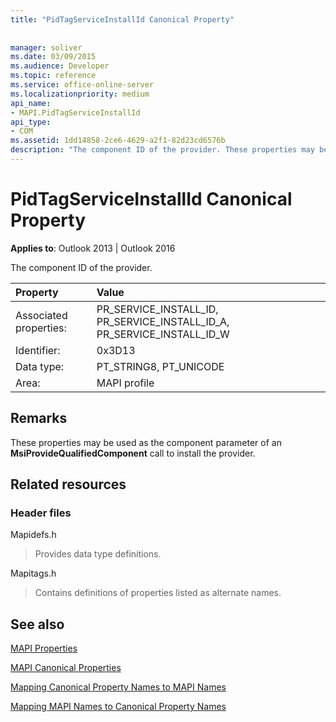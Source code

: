 ```yaml
---
title: "PidTagServiceInstallId Canonical Property"
 
 
manager: soliver
ms.date: 03/09/2015
ms.audience: Developer
ms.topic: reference
ms.service: office-online-server
ms.localizationpriority: medium
api_name:
- MAPI.PidTagServiceInstallId
api_type:
- COM
ms.assetid: 1dd14858-2ce6-4629-a2f1-82d23cd6576b
description: "The component ID of the provider. These properties may be used as the component parameter of an MsiProvideQualifiedComponent call to install the provider."
---
```


# PidTagServiceInstallId Canonical Property

  
  
**Applies to**: Outlook 2013 | Outlook 2016 
  
The component ID of the provider.
  
|Property |Value |
|:-----|:-----|
|Associated properties:  <br/> |PR_SERVICE_INSTALL_ID, PR_SERVICE_INSTALL_ID_A, PR_SERVICE_INSTALL_ID_W  <br/> |
|Identifier:  <br/> |0x3D13  <br/> |
|Data type:  <br/> |PT_STRING8, PT_UNICODE  <br/> |
|Area:  <br/> |MAPI profile  <br/> |
   
## Remarks

These properties may be used as the component parameter of an **MsiProvideQualifiedComponent** call to install the provider. 
  
## Related resources

### Header files

Mapidefs.h
  
> Provides data type definitions.
    
Mapitags.h
  
> Contains definitions of properties listed as alternate names.
    
## See also



[MAPI Properties](mapi-properties.md)
  
[MAPI Canonical Properties](mapi-canonical-properties.md)
  
[Mapping Canonical Property Names to MAPI Names](mapping-canonical-property-names-to-mapi-names.md)
  
[Mapping MAPI Names to Canonical Property Names](mapping-mapi-names-to-canonical-property-names.md)

